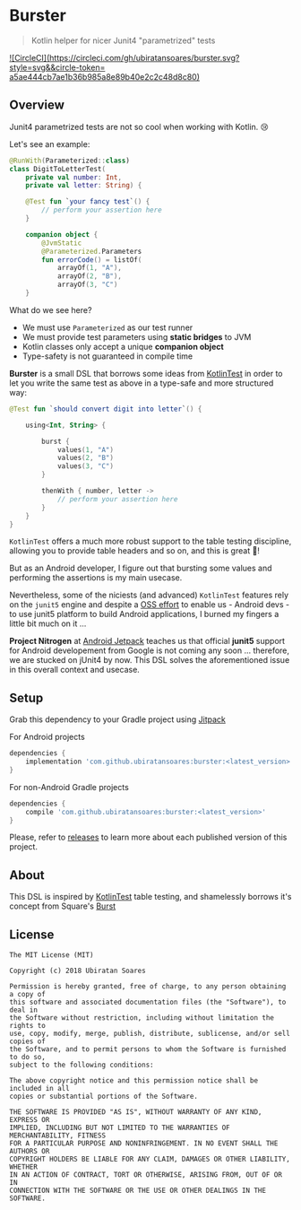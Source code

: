 # Burster

> Kotlin helper for nicer Junit4 "parametrized" tests

[![CircleCI](https://circleci.com/gh/ubiratansoares/burster.svg?style=svg&&circle-token= a5ae444cb7ae1b36b985a8e89b40e2c2c48d8c80)](https://circleci.com)

## Overview

Junit4 parametrized tests are not so cool when working with Kotlin. 😢

Let's see an example:

```kotlin
@RunWith(Parameterized::class)
class DigitToLetterTest(
    private val number: Int,
    private val letter: String) {

    @Test fun `your fancy test`() { 
        // perform your assertion here
    }

    companion object {
        @JvmStatic
        @Parameterized.Parameters
        fun errorCode() = listOf(
            arrayOf(1, "A"),
            arrayOf(2, "B"),
            arrayOf(3, "C")
    }

```

What do we see here?

- We must use `Parameterized` as our test runner
- We must provide test parameters using **static bridges** to JVM
- Kotlin classes only accept a unique **companion object**
- Type-safety is not guaranteed in compile time

**Burster** is a small DSL that borrows some ideas from [KotlinTest](https://github.com/kotlintest/kotlintest) in order to let you write the same test as above in a type-safe and more structured way:

```kotlin
@Test fun `should convert digit into letter`() {

    using<Int, String> {

        burst {
            values(1, "A")
            values(2, "B")
            values(3, "C")
        }

        thenWith { number, letter ->
            // perform your assertion here
        }
    }
}
```

`KotlinTest` offers a much more robust support to the table testing discipline, allowing you to provide table headers and so on, and this is great 🚀! 

But as an Android developer, I figure out that bursting some values and performing the assertions is my main usecase.

Nevertheless, some of the niciests (and advanced) `KotlinTest` features rely on the `junit5` engine and despite a [OSS effort](https://github.com/mannodermaus/android-junit5) to enable us - Android devs - to use junit5 platform to build Android applications, I burned my fingers a little bit much on it ... 

**Project Nitrogen** at [Android Jetpack](https://developer.android.com/jetpack/) teaches us that official **junit5** support for Android developement from Google is not coming any soon ... therefore, we are stucked on jUnit4 by now. This DSL solves the aforementioned issue in this overall context and usecase.

## Setup

Grab this dependency to your Gradle project using [Jitpack](https://jitpack.io) 

For Android projects

```groovy
dependencies {
	implementation 'com.github.ubiratansoares:burster:<latest_version>'
}
```

For non-Android Gradle projects

```groovy
dependencies {
	compile 'com.github.ubiratansoares:burster:<latest_version>'
}
```

Please, refer to [releases](https://github.com/ubiratan/tite/releases) to learn more about each published version of this project.

## About

This DSL is inspired by [KotlinTest](https://github.com/kotlintest/kotlintest) table testing, and shamelessly borrows it's concept from Square's [Burst](https://github.com/square/burst/)

## License

```
The MIT License (MIT)

Copyright (c) 2018 Ubiratan Soares

Permission is hereby granted, free of charge, to any person obtaining a copy of
this software and associated documentation files (the "Software"), to deal in
the Software without restriction, including without limitation the rights to
use, copy, modify, merge, publish, distribute, sublicense, and/or sell copies of
the Software, and to permit persons to whom the Software is furnished to do so,
subject to the following conditions:

The above copyright notice and this permission notice shall be included in all
copies or substantial portions of the Software.

THE SOFTWARE IS PROVIDED "AS IS", WITHOUT WARRANTY OF ANY KIND, EXPRESS OR
IMPLIED, INCLUDING BUT NOT LIMITED TO THE WARRANTIES OF MERCHANTABILITY, FITNESS
FOR A PARTICULAR PURPOSE AND NONINFRINGEMENT. IN NO EVENT SHALL THE AUTHORS OR
COPYRIGHT HOLDERS BE LIABLE FOR ANY CLAIM, DAMAGES OR OTHER LIABILITY, WHETHER
IN AN ACTION OF CONTRACT, TORT OR OTHERWISE, ARISING FROM, OUT OF OR IN
CONNECTION WITH THE SOFTWARE OR THE USE OR OTHER DEALINGS IN THE SOFTWARE.
```